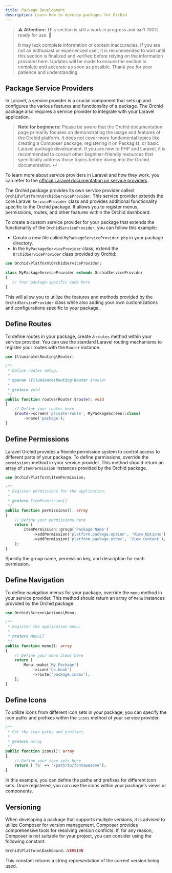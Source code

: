 ```yaml
---
title: Package Development
description: Learn how to develop packages for Orchid
---
```


> ⚠️ **Attention:** This section is still a work in progress and isn't 100% ready for use. 🚧
>
> It may lack complete information or contain inaccuracies. If you are not an enthusiast or experienced user, it is recommended to wait until this section is finalized and verified before relying on the information provided here. Updates will be made to ensure the section is complete and accurate as soon as possible. Thank you for your patience and understanding.



## Package Service Providers

In Laravel, a service provider is a crucial component that sets up and configures the various features and functionality of a package. 
The Orchid package also requires a service provider to integrate with your Laravel application.

> **Note for beginners:** Please be aware that the Orchid documentation page primarily focuses on demonstrating the usage and features of the Orchid platform.
>  It does not cover more fundamental topics like creating a Composer package, registering it on Packagist, or basic Laravel package development.
>  If you are new to PHP and Laravel, it is recommended to consult other beginner-friendly resources that specifically address those topics before diving into the Orchid documentation. ↩

To learn more about service providers in Laravel and how they work, you can refer to the [official Laravel documentation on service providers](https://laravel.com/docs/providers).

The Orchid package provides its own service provider called `Orchid\Platform\OrchidServiceProvider`.
This service provider extends the core Laravel `ServiceProvider` class and provides additional functionality specific to the Orchid package.
It allows you to register menus, permissions, routes, and other features within the Orchid dashboard.


To create a custom service provider for your package that extends the functionality of the `OrchidServiceProvider`, you can follow this example:

- Create a new file called `MyPackageServiceProvider.php` in your package directory.
- In the `MyPackageServiceProvider` class, extend the `OrchidServiceProvider` class provided by Orchid:

```php
use Orchid\Platform\OrchidServiceProvider;

class MyPackageServiceProvider extends OrchidServiceProvider
{
   // Your package-specific code here
}
```

This will allow you to utilize the features and methods provided by the `OrchidServiceProvider` class while also adding your own customizations and configurations specific to your package.


## Define Routes

To define routes in your package, create a `routes` method within your service provider.
You can use the standard Laravel routing mechanisms to register your routes with the `Router` instance.

```php
use Illuminate\Routing\Router;

/**
 * Define routes setup.
 *
 * @param \Illuminate\Routing\Router $router
 *
 * @return void
 */
public function routes(Router $route): void
{
    // Define your routes here
    $route->screen('private-route', MyPackageScreen::class)
        ->name('package');
}
```


## Define Permissions

Laravel Orchid provides a flexible permission system to control access to different parts of your package. 
To define permissions, override the `permissions` method in your service provider. 
This method should return an array of `ItemPermission` instances provided by the Orchid package.

```php
use Orchid\Platform\ItemPermission;

/**
 * Register permissions for the application.
 *
 * @return ItemPermission[]
 */
public function permissions(): array
{
    // Define your permissions here
    return [
        ItemPermission::group('Package Name')
            ->addPermission('platform.package.option', 'View Options')
            ->addPermission('platform.package.other', 'View Content'),
    ];
}
```

Specify the group name, permission key, and description for each permission.


## Define Navigation

To define navigation menus for your package, override the `menu` method in your service provider.
This method should return an array of `Menu` instances provided by the Orchid package.

```php
use Orchid\Screen\Actions\Menu;

/**
 * Register the application menu.
 *
 * @return Menu[]
 */
public function menu(): array
{
    // Define your menu items here
    return [
        Menu::make('My Package')
            ->icon('bs.book')
            ->route('package.index'),
    ];
}
```


## Define Icons

To utilize icons from different icon sets in your package, you can specify the icon paths and prefixes within the `icons` method of your service provider.

```php
/**
 * Get the icon paths and prefixes.
 *
 * @return array
 */
public function icons(): array
{
    // Define your icon sets here
    return ['fa' => '/path/to/fontawesome'];
}
```

In this example, you can define the paths and prefixes for different icon sets. Once registered, you can use the icons within your package's views or components.



## Versioning

When developing a package that supports multiple versions, it is advised to utilize Composer for version management.
Composer provides comprehensive tools for resolving version conflicts. If, for any reason, Composer is not suitable for your project, you can consider using the following constant:

```php
Orchid\Platform\Dashboard::VERSION
```

This constant returns a string representation of the current version being used.
